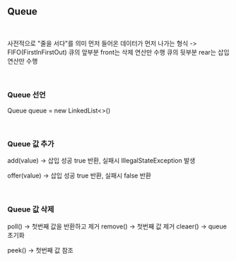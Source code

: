 ## **Queue**
<br>

사전적으로 "줄을 서다"를 의미
먼저 들어온 데이터가 먼저 나가는 형식
-> FIFO(FirstInFirstOut)
큐의 앞부분 front는 삭제 연산만 수행
큐의 뒷부분 rear는 삽입 연산만 수행

<br>

### Queue 선언
Queue<Element> queue = new LinkedList<>()

<br>

### Queue 값 추가
add(value) -> 삽입 성공 true 반환, 실패시 IllegalStateException 발생

offer(value) -> 삽입 성공 true 반환, 실패시 false 반환

<br>

### Queue 값 삭제
poll() -> 첫번째 값을 반환하고 제거
remove() -> 첫번째 값 제거
cleaer() -> queue 초기화

peek() -> 첫번째 값 참조

<br>